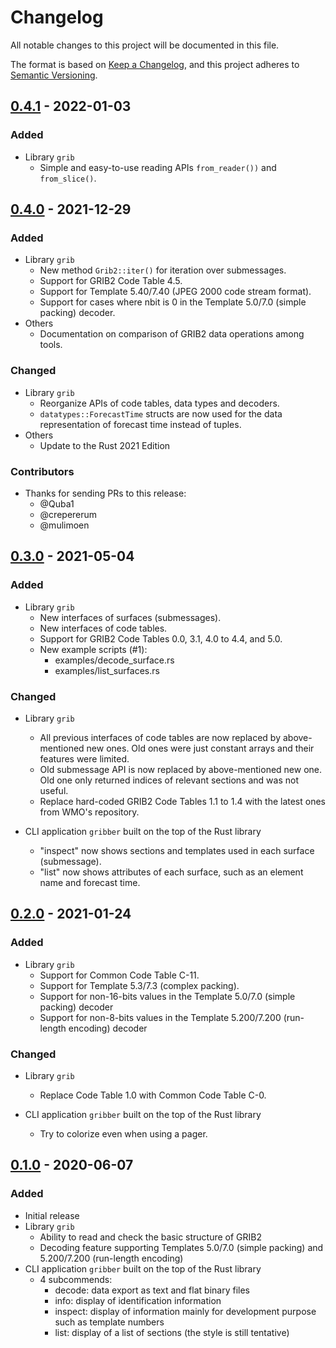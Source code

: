 # Changelog

All notable changes to this project will be documented in this file.

The format is based on [Keep a Changelog](https://keepachangelog.com/en/1.0.0/),
and this project adheres to [Semantic Versioning](https://semver.org/spec/v2.0.0.html).

## [0.4.1] - 2022-01-03
### Added

- Library `grib`
  - Simple and easy-to-use reading APIs `from_reader())` and `from_slice()`.

## [0.4.0] - 2021-12-29
### Added

- Library `grib`
  - New method `Grib2::iter()` for iteration over submessages.
  - Support for GRIB2 Code Table 4.5.
  - Support for Template 5.40/7.40 (JPEG 2000 code stream format).
  - Support for cases where nbit is 0 in the Template 5.0/7.0 (simple packing) decoder.
- Others
  - Documentation on comparison of GRIB2 data operations among tools.

### Changed

- Library `grib`
  - Reorganize APIs of code tables, data types and decoders.
  - `datatypes::ForecastTime` structs are now used for the data representation of forecast time
    instead of tuples.
- Others
  - Update to the Rust 2021 Edition

### Contributors

- Thanks for sending PRs to this release:
  - @Quba1
  - @crepererum
  - @mulimoen

## [0.3.0] - 2021-05-04
### Added

- Library `grib`
  - New interfaces of surfaces (submessages).
  - New interfaces of code tables.
  - Support for GRIB2 Code Tables 0.0, 3.1, 4.0 to 4.4, and 5.0.
  - New example scripts (#1):
    - examples/decode_surface.rs
    - examples/list_surfaces.rs

### Changed

- Library `grib`
  - All previous interfaces of code tables are now replaced by above-mentioned new ones.
    Old ones were just constant arrays and their features were limited.
  - Old submessage API is now replaced by above-mentioned new one.
    Old one only returned indices of relevant sections and was not useful.
  - Replace hard-coded GRIB2 Code Tables 1.1 to 1.4 with the latest ones from WMO's repository.

- CLI application `gribber` built on the top of the Rust library
  - "inspect" now shows sections and templates used in each surface (submessage).
  - "list" now shows attributes of each surface, such as an element name and forecast time.

## [0.2.0] - 2021-01-24
### Added

- Library `grib`
  - Support for Common Code Table C-11.
  - Support for Template 5.3/7.3 (complex packing).
  - Support for non-16-bits values in the Template 5.0/7.0 (simple packing) decoder
  - Support for non-8-bits values in the Template 5.200/7.200 (run-length encoding) decoder

### Changed

- Library `grib`
  - Replace Code Table 1.0 with Common Code Table C-0.

- CLI application `gribber` built on the top of the Rust library
  - Try to colorize even when using a pager.

## [0.1.0] - 2020-06-07
### Added

- Initial release
- Library `grib`
  - Ability to read and check the basic structure of GRIB2
  - Decoding feature supporting Templates 5.0/7.0 (simple packing) and
    5.200/7.200 (run-length encoding)
- CLI application `gribber` built on the top of the Rust library
  - 4 subcommends:
    - decode: data export as text and flat binary files
    - info: display of identification information
    - inspect: display of information mainly for development purpose such as template numbers
    - list: display of a list of sections (the style is still tentative)

[0.4.1]: https://github.com/noritada/grib-rs/compare/v0.4.0...v0.4.1
[0.4.0]: https://github.com/noritada/grib-rs/compare/v0.3.0...v0.4.0
[0.3.0]: https://github.com/noritada/grib-rs/compare/v0.2.0...v0.3.0
[0.2.0]: https://github.com/noritada/grib-rs/compare/v0.1.0...v0.2.0
[0.1.0]: https://github.com/noritada/grib-rs/releases/tag/v0.1.0
